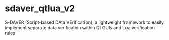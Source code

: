 sdaver_qtlua_v2
===============

S-DAVER (Script-based DAta VErification), a lightweight framework to easily implement separate data verification within Qt GUIs and Lua verification rules
